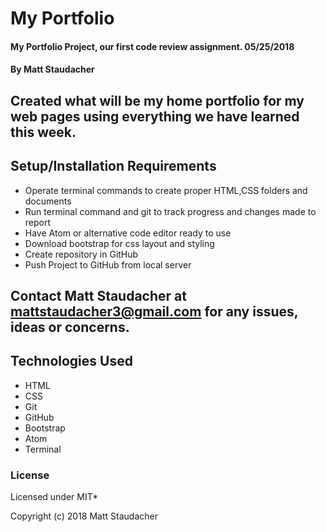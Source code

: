 # My Portfolio

#### My Portfolio Project, our first code review assignment. 05/25/2018

#### By Matt Staudacher

## Created what will be my home portfolio for my web pages using everything we have learned this week.


## Setup/Installation Requirements

* Operate terminal commands to create proper HTML,CSS folders and documents
* Run terminal command and git to track progress and changes made to report
* Have Atom or alternative code editor ready to use
* Download bootstrap for css layout and styling
* Create repository in GitHub
* Push Project to GitHub from local server


## Contact Matt Staudacher at mattstaudacher3@gmail.com for any issues, ideas or concerns.

## Technologies Used

* HTML
* CSS
* Git
* GitHub
* Bootstrap
* Atom
* Terminal



### License

Licensed under MIT*

Copyright (c) 2018 Matt Staudacher
